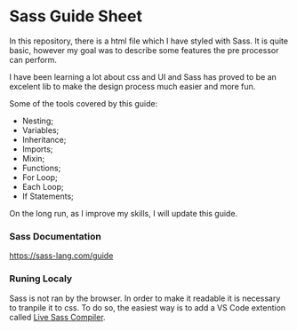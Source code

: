 # Sass Guide Sheet

In this repository, there is a html file which I have styled with Sass. It is quite basic, however my
goal was to describe some features the pre processor can perform. 

I have been learning a lot about css and UI and Sass has proved to be an excelent lib to make the design
process much easier and more fun.

Some of the tools covered by this guide:

- Nesting;
- Variables;
- Inheritance;
- Imports;
- Mixin;
- Functions;
- For Loop;
- Each Loop;
- If Statements;

On the long run, as I improve my skills, I will update this guide.

### Sass Documentation

https://sass-lang.com/guide


### Runing Localy

Sass is not ran by the browser. In order to make it readable it is necessary to tranpile it to css.
To do so, the easiest way is to add a VS Code extention called [Live Sass Compiler](https://marketplace.visualstudio.com/items?itemName=ritwickdey.live-sass).
